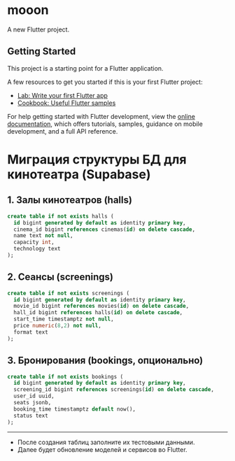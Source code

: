 # mooon

A new Flutter project.

## Getting Started

This project is a starting point for a Flutter application.

A few resources to get you started if this is your first Flutter project:

- [Lab: Write your first Flutter app](https://docs.flutter.dev/get-started/codelab)
- [Cookbook: Useful Flutter samples](https://docs.flutter.dev/cookbook)

For help getting started with Flutter development, view the
[online documentation](https://docs.flutter.dev/), which offers tutorials,
samples, guidance on mobile development, and a full API reference.

# Миграция структуры БД для кинотеатра (Supabase)

## 1. Залы кинотеатров (halls)
```sql
create table if not exists halls (
  id bigint generated by default as identity primary key,
  cinema_id bigint references cinemas(id) on delete cascade,
  name text not null,
  capacity int,
  technology text
);
```

## 2. Сеансы (screenings)
```sql
create table if not exists screenings (
  id bigint generated by default as identity primary key,
  movie_id bigint references movies(id) on delete cascade,
  hall_id bigint references halls(id) on delete cascade,
  start_time timestamptz not null,
  price numeric(8,2) not null,
  format text
);
```

## 3. Бронирования (bookings, опционально)
```sql
create table if not exists bookings (
  id bigint generated by default as identity primary key,
  screening_id bigint references screenings(id) on delete cascade,
  user_id uuid,
  seats jsonb,
  booking_time timestamptz default now(),
  status text
);
```

---

- После создания таблиц заполните их тестовыми данными.
- Далее будет обновление моделей и сервисов во Flutter.
